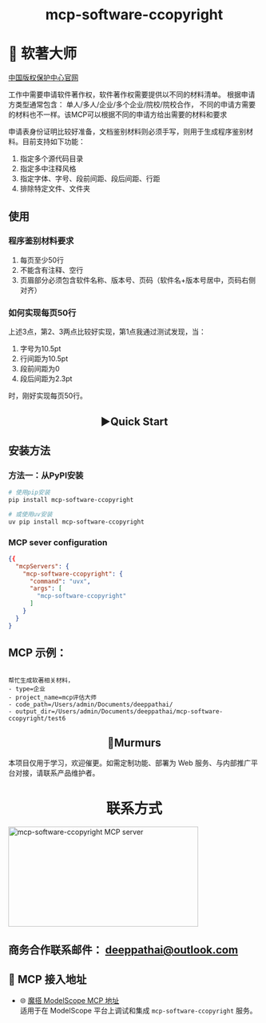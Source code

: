<div align="center">

# mcp-software-ccopyright

</div> 

# 🚀 软著大师

[中国版权保护中心官网](https://www.ccopyright.com/mobile/index.php?optionid=1367)


工作中需要申请软件著作权，软件著作权需要提供以不同的材料清单。
根据申请方类型通常包含： 单人/多人/企业/多个企业/院校/院校合作， 不同的申请方需要的材料也不一样。该MCP可以根据不同的申请方给出需要的材料和要求

申请表身份证明比较好准备，文档鉴别材料则必须手写，则用于生成程序鉴别材料。目前支持如下功能：

1. 指定多个源代码目录
2. 指定多中注释风格
3. 指定字体、字号、段前间距、段后间距、行距
4. 排除特定文件、文件夹

## 使用

### 程序鉴别材料要求

1. 每页至少50行
2. 不能含有注释、空行
3. 页眉部分必须包含软件名称、版本号、页码（软件名+版本号居中，页码右侧对齐）

### 如何实现每页50行

上述3点，第2、3两点比较好实现，第1点我通过测试发现，当：

1. 字号为10.5pt
2. 行间距为10.5pt
3. 段前间距为0
4. 段后间距为2.3pt

时，刚好实现每页50行。



## <div align="center">▶️Quick Start</div>


## 安装方法

### 方法一：从PyPI安装

```bash
# 使用pip安装
pip install mcp-software-ccopyright

# 或使用uv安装
uv pip install mcp-software-ccopyright
```

### MCP sever configuration

~~~json
{{
  "mcpServers": {
    "mcp-software-ccopyright": {
      "command": "uvx",
      "args": [
        "mcp-software-ccopyright"
      ]
    }
  }
}
~~~

## MCP 示例：

```

帮忙生成软著相关材料，
- type=企业
- project_name=mcp评估大师
- code_path=/Users/admin/Documents/deeppathai/
- output_dir=/Users/admin/Documents/deeppathai/mcp-software-ccopyright/test6

```

## <div align="center">💭Murmurs</div>
本项目仅用于学习，欢迎催更。如需定制功能、部署为 Web 服务、与内部推广平台对接，请联系产品维护者。

<div align="center"><h1>联系方式</h1></div>
  <img width="380" height="200" src="./doc/dpai.jpg" alt="mcp-software-ccopyright MCP server" />
  
  ## 商务合作联系邮件：  [deeppathai@outlook.com](mailto:deeppathai@outlook.com)

</div>


## 🧠 MCP 接入地址

- 🌐 [魔搭 ModelScope MCP 地址](https://modelscope.cn/mcp/servers/deeppathai/mcp-software-ccopyright)  
  适用于在 ModelScope 平台上调试和集成 `mcp-software-ccopyright` 服务。


